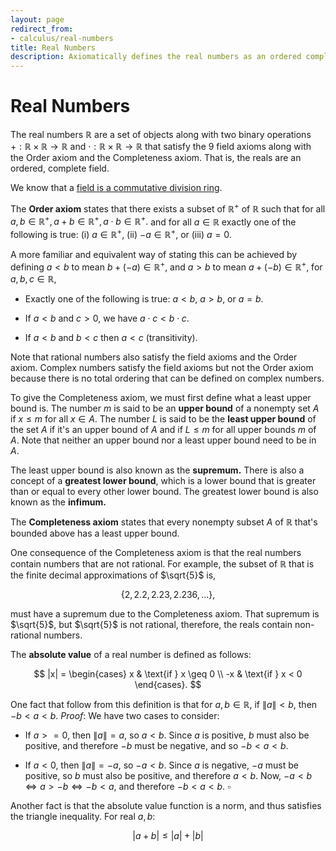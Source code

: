 ```yaml
---
layout: page
redirect_from:
- calculus/real-numbers
title: Real Numbers
description: Axiomatically defines the real numbers as an ordered complete field, covering field axioms, order properties, completeness, supremum and infimum, and the absolute value function.
---
```


# Real Numbers

The real numbers $\mathbb{R}$ are a set of objects along with two binary operations $+ : \mathbb{R} \times \mathbb{R} \to \mathbb{R}$ and $\cdot : \mathbb{R} \times \mathbb{R} \to \mathbb{R}$ that satisfy the 9 field axioms along with the Order axiom and the Completeness axiom. That is, the reals are an ordered, complete field.

We know that a [field is a commutative division ring](../algebra/rings.html).

The **Order axiom** states that there exists a subset of $\mathbb{R}^+$ of $\mathbb{R}$ such that for all $a, b \in \mathbb{R}^+,a + b \in \mathbb{R}^+, a \cdot b \in \mathbb{R}^+.$ and for all $a \in \mathbb{R}$ exactly one of the following is true: (i) $a \in \mathbb{R}^+$, (ii) $-a \in \mathbb{R}^+$, or (iii) $a = 0$.

A more familiar and equivalent way of stating this can be achieved by defining $a < b$ to mean $b + (-a) \in \mathbb{R}^+$, and $a > b$ to mean $a + (-b) \in \mathbb{R}^+$, for $a, b, c \in \mathbb{R}$,

* Exactly one of the following is true: $a < b, ~ a > b,$ or $a = b$.

* If $a < b$ and $c > 0$, we have $a \cdot c < b \cdot c.$

* If $a < b$ and $b < c$ then $a < c$ (transitivity).

Note that rational numbers also satisfy the field axioms and the Order axiom. Complex numbers satisfy the field axioms but not the Order axiom because there is no total ordering that can be defined on complex numbers.

To give the Completeness axiom, we must first define what a least upper bound is. The number $m$ is said to be an **upper bound** of a nonempty set $A$ if $x \leq m$ for all $x \in A$. The number $L$ is said to be the **least upper bound** of the set $A$ if it's an upper bound of $A$ and if $L \leq m$ for all upper bounds $m$ of $A$. Note that neither an upper bound nor a least upper bound need to be in $A$.

The least upper bound is also known as the **supremum.** There is also a concept of a **greatest lower bound**, which is a lower bound that is greater than or equal to every other lower bound. The greatest lower bound is also known as the **infimum.**

The **Completeness axiom** states that every nonempty subset $A$ of $\mathbb{R}$ that's bounded above has a least upper bound.

One consequence of the Completeness axiom is that the real numbers contain numbers that are not rational. For example, the subset of $\mathbb{R}$ that is the finite decimal approximations of $\sqrt{5}$ is,


$$ \{2, 2.2, 2.23, 2.236, \dots \}, $$

must have a supremum due to the Completeness axiom. That supremum is $\sqrt{5}$, but $\sqrt{5}$ is not rational, therefore, the reals contain non-rational numbers.

The **absolute value** of a real number is defined as follows:

$$ |x| = \begin{cases} x & \text{if } x \geq 0 \\ -x & \text{if } x < 0 \end{cases}. $$

One fact that follow from this definition is that for $a, b \in \mathbb{R}$, if $\|a\| < b$, then $-b < a < b$. *Proof*: We have two cases to consider:

* If $a >= 0$, then $\|a\| = a$, so $a < b$. Since $a$ is positive, $b$ must also be positive, and therefore $-b$ must be negative, and so $-b < a < b$.

* If $a < 0$, then $\|a\| = -a$, so $-a < b$. Since $a$ is negative, $-a$ must be positive, so $b$ must also be positive, and therefore $a < b$. Now, $-a < b \iff a > -b \iff -b < a$, and therefore $-b < a < b.$ $\square$

Another fact is that the absolute value function is a norm, and thus satisfies the triangle inequality. For real $a, b$:

$$ |a + b| \leq |a| + |b| $$
